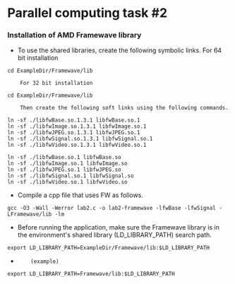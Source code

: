 # Parallel computing task #2
### Installation of AMD Framewave library
- To use the shared libraries, create the following symbolic links.
        For 64 bit installation
```
cd ExampleDir/Framewave/lib
```
        For 32 bit installation
```
cd ExampleDir/Framewave/lib
```
        Then create the following soft links using the following commands. 
```
ln -sf ./libfwBase.so.1.3.1 libfwBase.so.1
ln -sf ./libfwImage.so.1.3.1 libfwImage.so.1
ln -sf ./libfwJPEG.so.1.3.1 libfwJPEG.so.1
ln -sf ./libfwSignal.so.1.3.1 libfwSignal.so.1
ln -sf ./libfwVideo.so.1.3.1 libfwVideo.so.1
```
```
ln -sf ./libfwBase.so.1 libfwBase.so
ln -sf ./libfwImage.so.1 libfwImage.so
ln -sf ./libfwJPEG.so.1 libfwJPEG.so
ln -sf ./libfwSignal.so.1 libfwSignal.so
ln -sf ./libfwVideo.so.1 libfwVideo.so
```
- Compile a cpp file that uses FW as follows.
```
gcc -O3 -Wall -Werror lab2.c -o lab2-framewave -lfwBase -lfwSignal -LFramewave/lib -lm
```
- Before running the application, make sure the Framewave library is in the environment's shared library (LD_LIBRARY_PATH) search path.
```
export LD_LIBRARY_PATH=ExampleDir/Framewave/lib:$LD_LIBRARY_PATH
```
-         (example)
```
export LD_LIBRARY_PATH=Framewave/lib:$LD_LIBRARY_PATH
```
